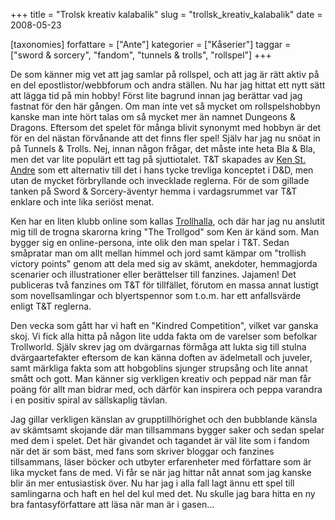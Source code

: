 +++
title = "Trolsk kreativ kalabalik"
slug = "trollsk_kreativ_kalabalik"
date = 2008-05-23

[taxonomies]
forfattare = ["Ante"]
kategorier = ["Kåserier"]
taggar = ["sword &amp; sorcery", "fandom", "tunnels &amp; trolls", "rollspel"]
+++

De som känner mig vet att jag samlar på rollspel, och att jag är rätt aktiv på en del epostlistor/webbforum och andra ställen. Nu har jag hittat ett nytt sätt att lägga tid på min hobby! Först lite bagrund innan jag berättar vad jag fastnat för den här gången. Om man inte vet så mycket om rollspelshobbyn kanske man inte hört talas om så mycket mer än namnet Dungeons &amp; Dragons. Eftersom det spelet för många blivit synonymt med hobbyn är det för en del nästan förvånande att det finns fler spel! Själv har jag nu snöat in på Tunnels &amp; Trolls. Nej, innan någon frågar, det måste inte heta Bla &amp; Bla, men det var lite populärt ett tag på sjuttiotalet. T&amp;T skapades av <a href="http://en.wikipedia.org/wiki/Ken_St_Andre">Ken St. Andre</a> som ett alternativ till det i hans tycke trevliga konceptet i D&amp;D, men utan de mycket förbryllande och invecklade reglerna. För de som gillade tanken på Sword &amp; Sorcery-äventyr hemma i vardagsrummet var T&amp;T enklare och inte lika seriöst menat.

Ken har en liten klubb online som kallas <a href="http://www.trollhalla.com">Trollhalla</a>, och där har jag nu anslutit mig till de trogna skarorna kring "The Trollgod" som Ken är känd som. Man bygger sig en online-persona, inte olik den man spelar i T&amp;T. Sedan småpratar man om allt mellan himmel och jord samt kämpar om "trollish victory points" genom att dela med sig av skämt, anekdoter, hemmagjorda scenarier och illustrationer eller berättelser till fanzines. Jajamen! Det publiceras två fanzines om T&amp;T för tillfället, förutom en massa annat lustigt som novellsamlingar och blyertspennor som t.o.m. har ett anfallsvärde enligt T&amp;T reglerna.

Den vecka som gått har vi haft en "Kindred Competition", vilket var ganska skoj. Vi fick alla hitta på någon lite udda fakta om de varelser som befolkar Trollworld. Själv skrev jag om dvärgarnas förmåga att lukta sig till stulna dvärgaartefakter eftersom de kan känna doften av ädelmetall och juveler, samt märkliga fakta som att hobgoblins sjunger strupsång och lite annat smått och gott. Man känner sig verkligen kreativ och peppad när man får poäng för allt man bidrar med, och därför kan inspirera och peppa varandra i en positiv spiral av sällskaplig tävlan.

Jag gillar verkligen känslan av grupptillhörighet och den bubblande känsla av skämtsamt skojande där man tillsammans bygger saker och sedan spelar med dem i spelet. Det här givandet och tagandet är väl lite som i fandom när det är som bäst, med fans som skriver bloggar och fanzines tillsammans, läser böcker och utbyter erfarenheter med författare som är lika mycket fans de med. Vi får se när jag hittar nåt annat som jag kanske blir än mer entusiastisk över. Nu har jag i alla fall lagt ännu ett spel till samlingarna och haft en hel del kul med det. Nu skulle jag bara hitta en ny bra fantasyförfattare att läsa när man är i gasen...

